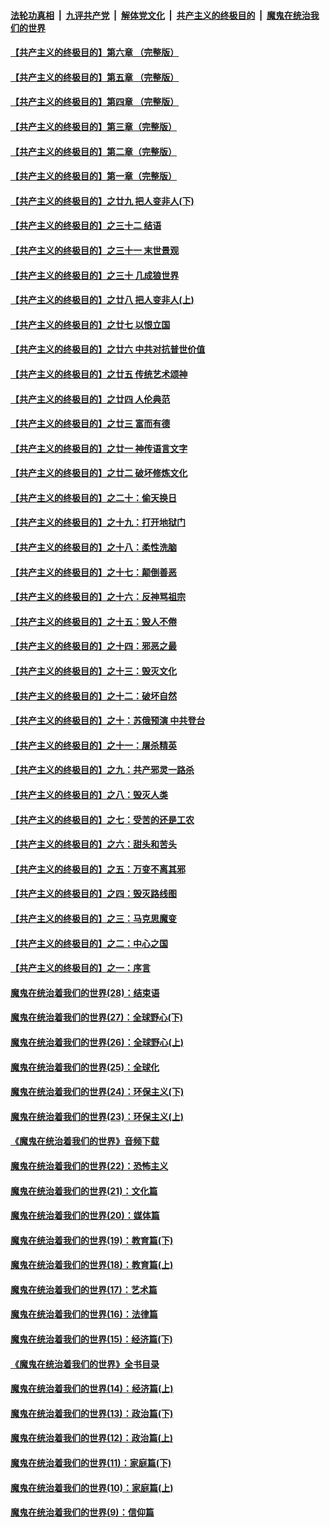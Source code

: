 ####  [法轮功真相](../../../../basic/blob/master/README.md?t=04260001) &nbsp;|&nbsp; [九评共产党](../../../../9ping.md/blob/master/README.md?t=04260001) &nbsp;|&nbsp; [解体党文化](../../../../jtdwh.md/blob/master/README.md?t=04260001)  &nbsp;|&nbsp; [共产主义的终极目的](../../../../gczydzjmd.md/blob/master/README.md?t=04260001) &nbsp;|&nbsp; [魔鬼在统治我们的世界](../../../../mgztzwmdsj.md/blob/master/README.md?t=04260001) 

#### [【共产主义的终极目的】第六章 （完整版）](../pages/nsc422/n11428913.md?t=04260001) 

#### [【共产主义的终极目的】第五章 （完整版）](../pages/nsc422/n11428912.md?t=04260001) 

#### [【共产主义的终极目的】第四章 （完整版）](../pages/nsc422/n11428907.md?t=04260001) 

#### [【共产主义的终极目的】第三章（完整版）](../pages/nsc422/n11428848.md?t=04260001) 

#### [【共产主义的终极目的】第二章（完整版）](../pages/nsc422/n11428831.md?t=04260001) 

#### [【共产主义的终极目的】第一章（完整版）](../pages/nsc422/n11417651.md?t=04260001) 

#### [【共产主义的终极目的】之廿九 把人变非人(下)](../pages/nsc422/n11344140.md?t=04260001) 

#### [【共产主义的终极目的】之三十二 结语](../pages/nsc422/n11360535.md?t=04260001) 

#### [【共产主义的终极目的】之三十一 末世景观](../pages/nsc422/n11351129.md?t=04260001) 

#### [【共产主义的终极目的】之三十 几成狼世界](../pages/nsc422/n11348280.md?t=04260001) 

#### [【共产主义的终极目的】之廿八 把人变非人(上)](../pages/nsc422/n11340492.md?t=04260001) 

#### [【共产主义的终极目的】之廿七 以恨立国](../pages/nsc422/n11336944.md?t=04260001) 

#### [【共产主义的终极目的】之廿六 中共对抗普世价值](../pages/nsc422/n11324785.md?t=04260001) 

#### [【共产主义的终极目的】之廿五 传统艺术颂神](../pages/nsc422/n11296396.md?t=04260001) 

#### [【共产主义的终极目的】之廿四 人伦典范](../pages/nsc422/n11296397.md?t=04260001) 

#### [【共产主义的终极目的】之廿三 富而有德](../pages/nsc422/n11283598.md?t=04260001) 

#### [【共产主义的终极目的】之廿一 神传语言文字](../pages/nsc422/n11263265.md?t=04260001) 

#### [【共产主义的终极目的】之廿二 破坏修炼文化](../pages/nsc422/n11245728.md?t=04260001) 

#### [【共产主义的终极目的】之二十：偷天换日](../pages/nsc422/n11238846.md?t=04260001) 

#### [【共产主义的终极目的】之十九：打开地狱门](../pages/nsc422/n11206376.md?t=04260001) 

#### [【共产主义的终极目的】之十八：柔性洗脑](../pages/nsc422/n11199994.md?t=04260001) 

#### [【共产主义的终极目的】之十七：颠倒善恶](../pages/nsc422/n11179782.md?t=04260001) 

#### [【共产主义的终极目的】之十六：反神骂祖宗](../pages/nsc422/n11166798.md?t=04260001) 

#### [【共产主义的终极目的】之十五：毁人不倦](../pages/nsc422/n11166792.md?t=04260001) 

#### [【共产主义的终极目的】之十四：邪恶之最](../pages/nsc422/n11150249.md?t=04260001) 

#### [【共产主义的终极目的】之十三：毁灭文化](../pages/nsc422/n11135227.md?t=04260001) 

#### [【共产主义的终极目的】之十二：破坏自然](../pages/nsc422/n11135214.md?t=04260001) 

#### [【共产主义的终极目的】之十：苏俄预演 中共登台](../pages/nsc422/n11118424.md?t=04260001) 

#### [【共产主义的终极目的】之十一：屠杀精英](../pages/nsc422/n11118442.md?t=04260001) 

#### [【共产主义的终极目的】之九：共产邪灵一路杀](../pages/nsc422/n11114139.md?t=04260001) 

#### [【共产主义的终极目的】之八：毁灭人类](../pages/nsc422/n11108503.md?t=04260001) 

#### [【共产主义的终极目的】之七：受苦的还是工农](../pages/nsc422/n11101809.md?t=04260001) 

#### [【共产主义的终极目的】之六：甜头和苦头](../pages/nsc422/n11096971.md?t=04260001) 

#### [【共产主义的终极目的】之五：万变不离其邪](../pages/nsc422/n11091285.md?t=04260001) 

#### [【共产主义的终极目的】之四：毁灭路线图](../pages/nsc422/n11086284.md?t=04260001) 

#### [【共产主义的终极目的】之三：马克思魔变](../pages/nsc422/n11061941.md?t=04260001) 

#### [【共产主义的终极目的】之二：中心之国](../pages/nsc422/n11047728.md?t=04260001) 

#### [【共产主义的终极目的】之一：序言](../pages/nsc422/n11086077.md?t=04260001) 

#### [魔鬼在统治着我们的世界(28)：结束语](../pages/nsc422/n10936246.md?t=04260001) 

#### [魔鬼在统治着我们的世界(27)：全球野心(下)](../pages/nsc422/n10928319.md?t=04260001) 

#### [魔鬼在统治着我们的世界(26)：全球野心(上)](../pages/nsc422/n10900318.md?t=04260001) 

#### [魔鬼在统治着我们的世界(25)：全球化](../pages/nsc422/n10788205.md?t=04260001) 

#### [魔鬼在统治着我们的世界(24)：环保主义(下)](../pages/nsc422/n10695307.md?t=04260001) 

#### [魔鬼在统治着我们的世界(23)：环保主义(上)](../pages/nsc422/n10688613.md?t=04260001) 

#### [《魔鬼在统治着我们的世界》音频下载](../pages/nsc422/n10635553.md?t=04260001) 

#### [魔鬼在统治着我们的世界(22)：恐怖主义](../pages/nsc422/n10614727.md?t=04260001) 

#### [魔鬼在统治着我们的世界(21)：文化篇](../pages/nsc422/n10597706.md?t=04260001) 

#### [魔鬼在统治着我们的世界(20)：媒体篇](../pages/nsc422/n10586579.md?t=04260001) 

#### [魔鬼在统治着我们的世界(19)：教育篇(下)](../pages/nsc422/n10564808.md?t=04260001) 

#### [魔鬼在统治着我们的世界(18)：教育篇(上)](../pages/nsc422/n10526970.md?t=04260001) 

#### [魔鬼在统治着我们的世界(17)：艺术篇](../pages/nsc422/n10499093.md?t=04260001) 

#### [魔鬼在统治着我们的世界(16)：法律篇](../pages/nsc422/n10485969.md?t=04260001) 

#### [魔鬼在统治着我们的世界(15)：经济篇(下)](../pages/nsc422/n10469975.md?t=04260001) 

#### [《魔鬼在统治着我们的世界》全书目录](../pages/nsc422/n10464261.md?t=04260001) 

#### [魔鬼在统治着我们的世界(14)：经济篇(上)](../pages/nsc422/n10457370.md?t=04260001) 

#### [魔鬼在统治着我们的世界(13)：政治篇(下)](../pages/nsc422/n10448270.md?t=04260001) 

#### [魔鬼在统治着我们的世界(12)：政治篇(上)](../pages/nsc422/n10444576.md?t=04260001) 

#### [魔鬼在统治着我们的世界(11)：家庭篇(下)](../pages/nsc422/n10440961.md?t=04260001) 

#### [魔鬼在统治着我们的世界(10)：家庭篇(上)](../pages/nsc422/n10435448.md?t=04260001) 

#### [魔鬼在统治着我们的世界(9)：信仰篇](../pages/nsc422/n10432159.md?t=04260001) 

